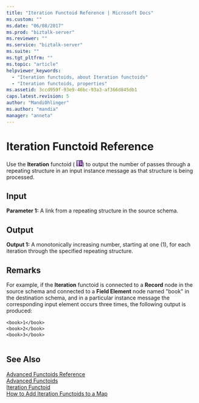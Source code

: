 ```yaml
---
title: "Iteration Functoid Reference | Microsoft Docs"
ms.custom: ""
ms.date: "06/08/2017"
ms.prod: "biztalk-server"
ms.reviewer: ""
ms.service: "biztalk-server"
ms.suite: ""
ms.tgt_pltfrm: ""
ms.topic: "article"
helpviewer_keywords: 
  - "Iteration functoids, about Iteration functoids"
  - "Iteration functoids, properties"
ms.assetid: 3ccd959f-93e9-46bc-93a3-af366d845db1
caps.latest.revision: 5
author: "MandiOhlinger"
ms.author: "mandia"
manager: "anneta"
---
```

# Iteration Functoid Reference
Use the **Iteration** functoid ( ![](../core/media/adviteration.gif "adviteration")) to output the number of passes through a repeating structure in an input instance message as that structure is being processed.  
  
## Input  
 **Parameter 1:** A link from a repeating structure in the source schema.  
  
## Output  
 **Output 1:** A monotonically increasing number, starting at one (1), for each iteration through the specified repeating structure.  
  
## Remarks  
 For example, if the **Iteration** functoid is connected to a **Record** node in the source schema and connected to a **Field Element** node named "book" in the destination schema, and in a particular instance message the corresponding input element occurs three times, the following output is produced:  
  
```  
<book>1</book>  
<book>2</book>  
<book>3</book>  
  
```  
  
## See Also  
 [Advanced Functoids Reference](../core/advanced-functoids-reference.md)   
 [Advanced Functoids](../core/advanced-functoids.md)   
 [Iteration Functoid](../core/iteration-functoid.md)   
 [How to Add Iteration Functoids to a Map](../core/how-to-add-iteration-functoids-to-a-map.md)